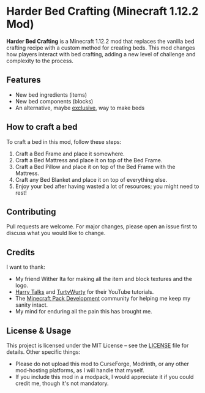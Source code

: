 # Harder Bed Crafting (Minecraft 1.12.2 Mod)

**Harder Bed Crafting** is a Minecraft 1.12.2 mod that replaces the vanilla bed crafting recipe with a custom method for creating beds. This mod changes how players interact with bed crafting, adding a new level of challenge and complexity to the process.

## Features
- New bed ingredients (items)
- New bed components (blocks)
- An alternative, maybe [exclusive](https://en.wikipedia.org/wiki/Exclusive_relationship_(programming)), way to make beds
  <!--Relational Model gag, that's high-level humor right there-->

## How to craft a bed
To craft a bed in this mod, follow these steps:
1. Craft a Bed Frame and place it somewhere.
2. Craft a Bed Mattress and place it on top of the Bed Frame.
3. Craft a Bed Pillow and place it on top of the Bed Frame with the Mattress.
4. Craft any Bed Blanket and place it on top of everything else.
5. Enjoy your bed after having wasted a lot of resources; you might need to rest!

## Contributing
Pull requests are welcome. For major changes, please open an issue first to discuss what you would like to change.

## Credits
I want to thank:
- My friend Wither Ita for making all the item and block textures and the logo.
- [Harry Talks](https://www.youtube.com/@HarrysTechReviews) and [TurtyWurty](https://www.youtube.com/@TurtyWurty) for their YouTube tutorials.
- The [Minecraft Pack Development](https://discord.gg/KDaRXQzK) community for helping me keep my sanity intact.
- My mind for enduring all the pain this has brought me.

## License & Usage
This project is licensed under the MIT License – see the [LICENSE](LICENSE) file for details.
Other specific things:
- Please do not upload this mod to CurseForge, Modrinth, or any other mod-hosting platforms, as I will handle that myself.
- If you include this mod in a modpack, I would appreciate it if you could credit me, though it's not mandatory.
